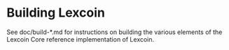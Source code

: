 Building Lexcoin
=============

See doc/build-*.md for instructions on building the various
elements of the Lexcoin Core reference implementation of Lexcoin.
